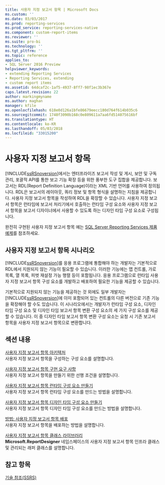 ```yaml
---
title: 사용자 지정 보고서 항목 | Microsoft Docs
ms.custom: ''
ms.date: 03/03/2017
ms.prod: reporting-services
ms.prod_service: reporting-services-native
ms.component: custom-report-items
ms.reviewer: ''
ms.suite: pro-bi
ms.technology: ''
ms.tgt_pltfrm: ''
ms.topic: reference
applies_to:
- SQL Server 2016 Preview
helpviewer_keywords:
- extending Reporting Services
- Reporting Services, extending
- custom report items
ms.assetid: 64dcaf2c-1af5-4937-8ff7-98f1ec3b367e
caps.latest.revision: 22
author: markingmyname
ms.author: maghan
manager: kfile
ms.openlocfilehash: 618e0d126a1bfe86679eecc180d764f614b035c6
ms.sourcegitcommit: 1740f3090b168c0e809611a7aa6fd514075616bf
ms.translationtype: HT
ms.contentlocale: ko-KR
ms.lasthandoff: 05/03/2018
ms.locfileid: "33015200"
---
```

# <a name="custom-report-items"></a>사용자 지정 보고서 항목
  [!INCLUDE[ssRSnoversion](../../includes/ssrsnoversion-md.md)]에서는 엔터프라이즈 보고서 작성 및 게시, 보안 및 구독 관리, 포괄적 API를 통한 보고 기능 확장 등을 위한 풍부한 도구 집합을 제공합니다. 보고서는 RDL(Report Definition Language)이라는 XML 기반 언어를 사용하여 정의됩니다. RDL은 보고서의 레이아웃, 쿼리 정보 및 항목 형식을 설명하는 지침을 제공합니다. 사용자 지정 보고서 항목을 작성하여 RDL을 확장할 수 있습니다. 사용자 지정 보고서 항목은 런타임에 보고서 처리기에서 호출하는 런타임 구성 요소와 사용자 지정 보고서 항목을 보고서 디자이너에서 사용할 수 있도록 하는 디자인 타임 구성 요소로 구성됩니다.  
  
 완전히 구현된 사용자 지정 보고서 항목 예는 [SQL Server Reporting Services 제품 예제](http://go.microsoft.com/fwlink/?LinkId=177889)를 참조하세요.  
  
## <a name="custom-report-item-scenarios"></a>사용자 지정 보고서 항목 시나리오  
 [!INCLUDE[ssRSnoversion](../../includes/ssrsnoversion-md.md)]를 응용 프로그램에 통합해야 하는 개발자는 기본적으로 RDL에서 지원되지 않는 기능이 필요할 수 있습니다. 이러한 기능에는 맵 컨트롤, 가로 목록, 열 목록, 피벗 재설정 가능 행렬 등이 포함됩니다. 응용 프로그램으로 런타임 사용자 지정 보고서 항목 구성 요소를 개발하고 배포하여 필요한 기능을 제공할 수 있습니다.  
  
 기본적으로 지원되지 않는 기능을 제공하는 것 외에도 일부 개발자는 [!INCLUDE[ssRSnoversion](../../includes/ssrsnoversion-md.md)]에 이미 포함되어 있는 컨트롤의 다른 버전으로 기존 기능을 확장해야 할 수도 있습니다. 이 시나리오에서는 개발자가 런타임 구성 요소, 디자인 타임 구성 요소 및 디자인 타임 보고서 항목 변환 구성 요소의 세 가지 구성 요소를 제공할 수 있습니다. 이 중 디자인 타임 보고서 항목 변환 구성 요소는 요청 시 기존 보고서 항목을 사용자 지정 보고서 항목으로 변환합니다.  
  
## <a name="in-this-section"></a>섹션 내용  
 [사용자 지정 보고서 항목 아키텍처](../../reporting-services/custom-report-items/custom-report-item-architecture.md)  
 사용자 지정 보고서 항목을 구성하는 구성 요소를 설명합니다.  
  
 [사용자 지정 보고서 항목 구현 요구 사항](../../reporting-services/custom-report-items/custom-report-item-implementation-requirements.md)  
 사용자 지정 보고서 항목을 만들기 위한 선행 조건을 설명합니다.  
  
 [사용자 지정 보고서 항목 런타임 구성 요소 만들기](../../reporting-services/custom-report-items/creating-a-custom-report-item-run-time-component.md)  
 사용자 지정 보고서 항목 런타임 구성 요소를 만드는 방법을 설명합니다.  
  
 [사용자 지정 보고서 항목 디자인 타임 구성 요소 만들기](../../reporting-services/custom-report-items/creating-a-custom-report-item-design-time-component.md)  
 사용자 지정 보고서 항목 디자인 타임 구성 요소를 만드는 방법을 설명합니다.  
  
 [방법: 사용자 지정 보고서 항목 배포](../../reporting-services/custom-report-items/how-to-deploy-a-custom-report-item.md)  
 사용자 지정 보고서 항목을 배포하는 방법을 설명합니다.  
  
 [사용자 지정 보고서 항목 클래스 라이브러리](../../reporting-services/custom-report-items/custom-report-item-class-libraries.md)  
 **Microsoft.ReportDesigner** 네임스페이스의 사용자 지정 보고서 항목 인프라 클래스 및 관리되는 래퍼 클래스를 설명합니다.  
  
## <a name="see-also"></a>참고 항목  
 [기술 참조&#40;SSRS&#41;](../../reporting-services/technical-reference-ssrs.md)  
  
  
